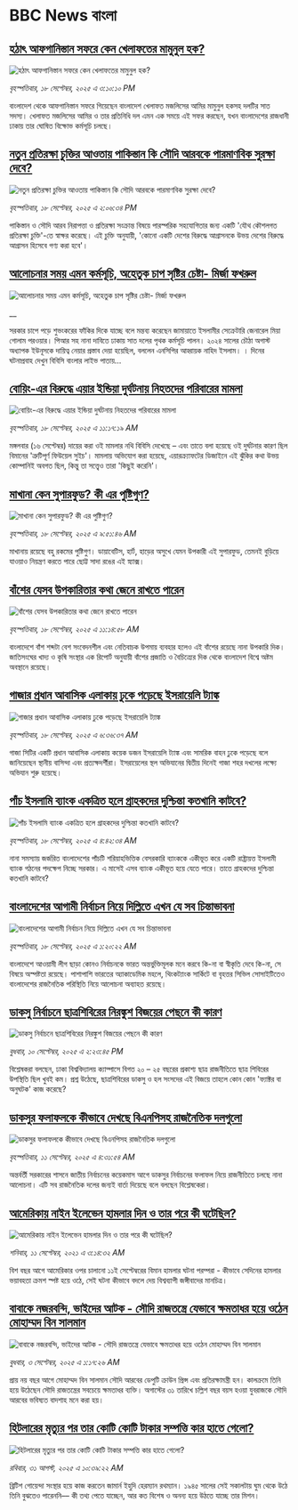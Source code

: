 # BBC News বাংলা## [হঠাৎ আফগানিস্তান সফরে কেন খেলাফতের মামুনুল হক?](https://www.bbc.com/bengali/articles/czxwe9r9ejro?at_medium=RSS&at_campaign=rss?at_campaign=githubrss)![হঠাৎ আফগানিস্তান সফরে কেন খেলাফতের মামুনুল হক?](https://ichef.bbci.co.uk/ace/ws/240/cpsprodpb/95e5/live/bea6fd00-9498-11f0-8e88-0f11af0637c1.jpg)_বৃহস্পতিবার, ১৮ সেপ্টেম্বর, ২০২৫ এ ৩:১০:১০ PM_বাংলাদেশ থেকে আফগানিস্তান সফরে গিয়েছেন বাংলাদেশ খেলাফত মজলিসের  আমির মামুনুল হকসহ দলটির সাত সদস্য। খেলাফত মজলিসের আমির ও তার প্রতিনিধি দল এমন এক সময়ে এই সফর করছেন, যখন বাংলাদেশের রাজধানী ঢাকায় তার ঘোষিত বিক্ষোভ কর্মসূচি চলছে।## [নতুন প্রতিরক্ষা চুক্তির আওতায় পাকিস্তান কি সৌদি আরবকে পারমাণবিক সুরক্ষা দেবে?](https://www.bbc.com/bengali/articles/c62n5yglrkdo?at_medium=RSS&at_campaign=rss?at_campaign=githubrss)![নতুন প্রতিরক্ষা চুক্তির আওতায় পাকিস্তান কি সৌদি আরবকে পারমাণবিক সুরক্ষা দেবে?](https://ichef.bbci.co.uk/ace/ws/240/cpsprodpb/32f1/live/fe1a9130-9494-11f0-b391-6936825093bd.jpg)_বৃহস্পতিবার, ১৮ সেপ্টেম্বর, ২০২৫ এ ২:০৬:৩৪ PM_পাকিস্তান ও সৌদি আরব নিরাপত্তা ও প্রতিরক্ষা সংক্রান্ত বিষয়ে পারস্পরিক সহযোগিতার জন্য একটি 'যৌথ কৌশলগত প্রতিরক্ষা চুক্তি'-তে স্বাক্ষর করেছে। এই চুক্তি অনুযায়ী, 'কোনো একটি দেশের বিরুদ্ধে আগ্রাসনকে উভয় দেশের বিরুদ্ধে আগ্রাসন হিসেবে গণ্য করা হবে'।## [আলোচনার সময় এমন কর্মসূচি, অহেতুক চাপ সৃষ্টির চেষ্টা- মির্জা ফখরুল](https://www.bbc.co.uk/bengali/live/c62z81w3p18t?at_medium=RSS&at_campaign=rss?at_campaign=githubrss)![আলোচনার সময় এমন কর্মসূচি, অহেতুক চাপ সৃষ্টির চেষ্টা- মির্জা ফখরুল](https://ichef.bbci.co.uk/ace/standard/240/cpsprodpb/44c4/live/b35a2830-949a-11f0-84c8-99de564f0440.png)__সরকার চাপে পড়ে শুভংকরের ফাঁকির দিকে যাচ্ছে বলে মন্তব্য করেছেন জামায়াতে ইসলামীর সেক্রেটারি জেনারেল মিয়া গোলাম পরওয়ার। পিআর সহ নানা দাবিতে ঢাকায় সাত দলের পৃথক কর্মসূচি পালন। ২০২৪ সালের চৌঠা অগাস্ট অধ্যাপক ইউনূসকে দায়িত্ব নেয়ার প্রস্তাব দেয়া হয়েছিল, বললেন এনসিপির আহ্বায়ক নাহিদ ইসলাম। । দিনের ঘটনাপ্রবাহ দেখুন বিবিসি বাংলার লাইভ পাতায়...## [বোয়িং-এর বিরুদ্ধে এয়ার ইন্ডিয়া দুর্ঘটনায় নিহতদের পরিবারের মামলা ](https://www.bbc.com/bengali/articles/c5yv7rd5dd2o?at_medium=RSS&at_campaign=rss?at_campaign=githubrss)![বোয়িং-এর বিরুদ্ধে এয়ার ইন্ডিয়া দুর্ঘটনায় নিহতদের পরিবারের মামলা ](https://ichef.bbci.co.uk/ace/ws/240/cpsprodpb/60d0/live/494df760-947b-11f0-9cf6-cbf3e73ce2b9.jpg)_বৃহস্পতিবার, ১৮ সেপ্টেম্বর, ২০২৫ এ ১১:১৭:১৯ AM_মঙ্গলবার (১৬ সেপ্টেম্বর) দায়ের করা ওই মামলার নথি বিবিসি দেখেছে – এবং তাতে বলা হয়েছে ওই দুর্ঘটনার কারণ ছিল বিমানের 'ত্রুটিপূর্ণ ফিউয়েল সুইচ'। মামলায় অভিযোগ করা হয়েছে, এয়ারক্র্যাফটের ডিজাইনে এই ঝুঁকির কথা উভয় কোম্পানিই অবগত ছিল, কিন্তু তা সত্ত্বেও তারা 'কিছুই করেনি'।## [মাখানা কেন সুপারফুড? কী এর পুষ্টিগুণ?](https://www.bbc.com/bengali/articles/c4gv894w370o?at_medium=RSS&at_campaign=rss?at_campaign=githubrss)![মাখানা কেন সুপারফুড? কী এর পুষ্টিগুণ?](https://ichef.bbci.co.uk/ace/ws/240/cpsprodpb/746c/live/4cf8f7a0-9473-11f0-bc01-a3a35aa734ac.jpg)_বৃহস্পতিবার, ১৮ সেপ্টেম্বর, ২০২৫ এ ৯:৫১:৪৬ AM_মাখানায় রয়েছে বহু রকমের পুষ্টিগুণ। ডায়াবেটিস, হার্ট, হাড়ের অসুখে যেমন উপকারী এই সুপারফুড, তেমনই বুড়িয়ে যাওয়াও নিয়ন্ত্রণ করতে পারে ছোট্ট সাদা রঙের এই স্ন্যাক্স।## [বাঁশের যেসব উপকারিতার কথা জেনে রাখতে পারেন](https://www.bbc.com/bengali/articles/czdqz2n3nz2o?at_medium=RSS&at_campaign=rss?at_campaign=githubrss)![বাঁশের যেসব উপকারিতার কথা জেনে রাখতে পারেন](https://ichef.bbci.co.uk/ace/ws/240/cpsprodpb/78dd/live/c61fa0b0-56cd-11ee-8d7a-d5d86fb49f8c.jpg)_বৃহস্পতিবার, ১৮ সেপ্টেম্বর, ২০২৫ এ ১১:১৪:৫৮ AM_বাংলাদেশে বাঁশ শব্দটা বেশ সংবেদনশীল এবং নেতিবাচক উপমায় ব্যবহার হলেও এই বাঁশের রয়েছে নানা উপকারি দিক। জাতিসংঘের খাদ্য ও কৃষি সংস্থার এক রিপোর্ট অনুযায়ী বাঁশের প্রজাতি ও বৈচিত্র্যের দিক থেকে বাংলাদেশ বিশ্বে অষ্টম অবস্থানে রয়েছে।## [গাজার প্রধান আবাসিক এলাকায় ঢুকে পড়েছে ইসরায়েলি ট্যাঙ্ক  ](https://www.bbc.com/bengali/articles/cy9nxyqyjnyo?at_medium=RSS&at_campaign=rss?at_campaign=githubrss)![গাজার প্রধান আবাসিক এলাকায় ঢুকে পড়েছে ইসরায়েলি ট্যাঙ্ক  ](https://ichef.bbci.co.uk/ace/ws/240/cpsprodpb/74e7/live/d0f49a20-9449-11f0-929c-fb70fc6f62e1.png)_বৃহস্পতিবার, ১৮ সেপ্টেম্বর, ২০২৫ এ ৬:৩৬:৩৭ AM_গাজা সিটির একটি প্রধান আবাসিক এলাকায় কয়েক ডজন ইসরায়েলি ট্যাঙ্ক এবং সামরিক বাহন ঢুকে পড়েছে বলে জানিয়েছেন স্থানীয় বাসিন্দা এবং প্রত্যক্ষদর্শীরা। ইসরায়েলের স্থল অভিযানের দ্বিতীয় দিনেই গাজা শহর দখলের লক্ষ্যে অভিযান শুরু হয়েছে।## [পাঁচ ইসলামি ব্যাংক একত্রিত হলে গ্রাহকদের দুশ্চিন্তা কতখানি কাটবে?](https://www.bbc.com/bengali/articles/c3rv9pqngwwo?at_medium=RSS&at_campaign=rss?at_campaign=githubrss)![পাঁচ ইসলামি ব্যাংক একত্রিত হলে গ্রাহকদের দুশ্চিন্তা কতখানি কাটবে?](https://ichef.bbci.co.uk/ace/ws/240/cpsprodpb/21bc/live/3d2414d0-93d4-11f0-84c8-99de564f0440.jpg)_বৃহস্পতিবার, ১৮ সেপ্টেম্বর, ২০২৫ এ ৪:৪২:৩৪ AM_নানা সমস্যায় জর্জরিত বাংলাদেশের পাঁচটি শরিয়াহভিত্তিক বেসরকারি ব্যাংককে একীভূত করে একটি রাষ্ট্রায়ত্ত ইসলামী ব্যাংক গঠনের পদক্ষেপ নিচ্ছে সরকার। এ মাসেই এসব ব্যাংক একীভূত হয়ে যেতে পারে। তাতে গ্রাহকদের দুশ্চিন্তা কতখানি কাটবে?## [বাংলাদেশের আগামী নির্বাচন নিয়ে দিল্লিতে এখন যে সব চিন্তাভাবনা](https://www.bbc.com/bengali/articles/c0lknyz34y8o?at_medium=RSS&at_campaign=rss?at_campaign=githubrss)![বাংলাদেশের আগামী নির্বাচন নিয়ে দিল্লিতে এখন যে সব চিন্তাভাবনা](https://ichef.bbci.co.uk/ace/ws/240/cpsprodpb/1b5f/live/64b6b060-9326-11f0-873c-3fec77a46911.jpg)_বৃহস্পতিবার, ১৮ সেপ্টেম্বর, ২০২৫ এ ১:২০:২২ AM_বাংলাদেশে আওয়ামী লীগ ছাড়া কোনও নির্বাচনকে ভারত অন্তর্ভুক্তিমূলক মনে করবে কি-না বা স্বীকৃতি দেবে কি-না, সে বিষয়ে অস্পষ্টতা রয়েছে। পাশাপাশি ভারতের অ্যাকাডেমিক মহলে, থিংকট্যাংক সার্কিটে বা বৃহত্তর সিভিল সোসাইটিতেও বাংলাদেশের রাজনৈতিক পরিস্থিতি নিয়ে আলোচনা অব্যাহত রয়েছে।## [ডাকসু নির্বাচনে ছাত্রশিবিরের নিরঙ্কুশ বিজয়ের পেছনে কী কারণ](https://www.bbc.com/bengali/articles/cvgvemy3dk2o?at_medium=RSS&at_campaign=rss?at_campaign=githubrss)![ডাকসু নির্বাচনে ছাত্রশিবিরের নিরঙ্কুশ বিজয়ের পেছনে কী কারণ](https://ichef.bbci.co.uk/ace/ws/240/cpsprodpb/33bf/live/0c9c2420-8e51-11f0-b199-41ee52afc86b.jpg)_বুধবার, ১০ সেপ্টেম্বর, ২০২৫ এ ২:২৩:৪৫ PM_বিশ্লেষকরা বলছেন, ঢাকা বিশ্ববিদ্যালয় ক্যাম্পাসে বিগত ২০ – ২৫ বছরের প্রকাশ্য ছাত্র রাজনীতিতে ছাত্র শিবিরের উপস্থিতি ছিল খুবই কম। প্রশ্ন উঠেছে, ছাত্রশিবিরের ডাকসু ও হল সংসদের এই বিজয়ে তাহলে কোন কোন 'ফ্যাক্টর বা অনুঘটক' কাজ করেছে?## [ডাকসুর ফলাফলকে কীভাবে দেখছে বিএনপিসহ রাজনৈতিক দলগুলো](https://www.bbc.com/bengali/articles/c3rvw8rq0dzo?at_medium=RSS&at_campaign=rss?at_campaign=githubrss)![ডাকসুর ফলাফলকে কীভাবে দেখছে বিএনপিসহ রাজনৈতিক দলগুলো](https://ichef.bbci.co.uk/ace/ws/240/cpsprodpb/a5ef/live/3e1521d0-8ec1-11f0-8f12-7303442ee564.jpg)_বৃহস্পতিবার, ১১ সেপ্টেম্বর, ২০২৫ এ ৪:৩১:৫৪ AM_অন্তর্বর্তী সরকারের শাসনে জাতীয় নির্বাচনের কয়েকমাস আগে ডাকসুর নির্বাচনের ফলাফল নিয়ে রাজনীতিতে চলছে নানা আলোচনা। এটি সব রাজনৈতিক দলের জন্যই বার্তা দিয়েছে বলে বলছেন বিশ্লেষকেরা।## [আমেরিকায় নাইন ইলেভেন হামলার দিন ও তার পরে কী ঘটেছিল?](https://www.bbc.com/bengali/news-58102468?at_medium=RSS&at_campaign=rss?at_campaign=githubrss)![আমেরিকায় নাইন ইলেভেন হামলার দিন ও তার পরে কী ঘটেছিল?](https://ichef.bbci.co.uk/ace/standard/240/cpsprodpb/2FDA/production/_119705221_twintowers.jpg)_শনিবার, ১১ সেপ্টেম্বর, ২০২১ এ ৩:১৪:৩২ AM_বিশ বছর আগে আমেরিকার ওপর চালানো ১১ই সেপ্টেম্বরের বিমান হামলার ঘটনা পরম্পরা - কীভাবে সেদিনের হামলার ভয়াবহতা ক্রমশ স্পষ্ট হয়ে ওঠে, সেই ঘটনা কীভাবে বদলে দেয় বিশ্বব্যাপী জঙ্গীবাদের মানচিত্র।## [বাবাকে নজরবন্দি, ভাইদের আটক - সৌদি রাজতন্ত্রে যেভাবে ক্ষমতাধর হয়ে ওঠেন মোহাম্মদ বিন সালমান](https://www.bbc.com/bengali/articles/c1mpmx9dvrgo?at_medium=RSS&at_campaign=rss?at_campaign=githubrss)![বাবাকে নজরবন্দি, ভাইদের আটক - সৌদি রাজতন্ত্রে যেভাবে ক্ষমতাধর হয়ে ওঠেন মোহাম্মদ বিন সালমান](https://ichef.bbci.co.uk/ace/ws/240/cpsprodpb/8900/live/9e7b92f0-87e3-11f0-84c8-99de564f0440.jpg)_বুধবার, ৩ সেপ্টেম্বর, ২০২৫ এ ১:১৭:২৬ AM_প্রায় নয় বছর আগে মোহাম্মদ বিন সালমান সৌদি আরবের ডেপুটি ক্রাউন প্রিন্স এবং প্রতিরক্ষামন্ত্রী হন। কালক্রমে তিনি হয়ে উঠেছেন সৌদি রাজতন্ত্রের সবচেয়ে ক্ষমতাধর ব্যক্তি। অগাস্টের ৩১ তারিখে চল্লিশ বছর বয়স হওয়া যুবরাজকে সৌদি আরবের ভবিষ্যত বাদশাহ মনে করা হয়।## [হিটলারের মৃত্যুর পর তার কোটি কোটি টাকার সম্পত্তি কার হাতে গেলো?](https://www.bbc.com/bengali/articles/c15lj45vwlwo?at_medium=RSS&at_campaign=rss?at_campaign=githubrss)![হিটলারের মৃত্যুর পর তার কোটি কোটি টাকার সম্পত্তি কার হাতে গেলো?](https://ichef.bbci.co.uk/ace/ws/240/cpsprodpb/af67/live/b78d09b0-84c6-11f0-84c8-99de564f0440.jpg)_রবিবার, ৩১ আগস্ট, ২০২৫ এ ১০:৩৯:২২ AM_ব্রিটিশ গোয়েন্দা সংস্থার হয়ে কাজ করতেন জামার্ন ইহুদি হেরম্যান রথম্যান। ১৯৪৫ সালের সেই সকালটায় ঘুম থেকে উঠে তিনি বুঝতেও পারেননি–– কী তথ্য পেতে যাচ্ছেন, আর কত বিশেষ ও অনন্য হয়ে উঠতে যাচ্ছে তার মিশন।